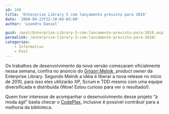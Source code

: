 ```yaml
---
id: 240
title: 'Enterprise Library 5 com lançamento previsto para 2010'
date: '2009-04-23T22:10:04-03:00'
author: 'Leandro Daniel'

guid: /post/Enterprise-Library-5-com-lancamento-previsto-para-2010.aspx
permalink: /enterprise-library-5-com-lancamento-previsto-para-2010/
categories:
    - Informativo
    - Post
---
```


Os trabalhos de desenvolvimento da nova versão começaram oficialmente nessa semana, confira no anúncio do [Grigori Melnik](http://blogs.msdn.com/agile/archive/2009/04/20/enterprise-library-5-0-and-we-re-off), *product owner* da Enterprise Library. Segundo Melnik a idéia é liberar a nova release no início de 2010, para isso eles utilizarão XP, Scrum e TDD mesmo com uma equipe diversificada e distribuída (Wow! Estou curioso para ver o resultado!).

Quem tiver interesse de acompanhar o desenvolvimento desse projeto “à moda ágil” basta checar o [CodePlex](http://www.codeplex.com/entlib), inclusive é possível contribuir para a melhoria da biblioteca.